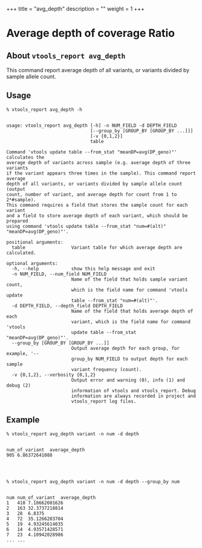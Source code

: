 
+++
title = "avg_depth"
description = ""
weight = 1
+++


# Average depth of coverage Ratio



## About ``vtools_report avg_depth ``

This command report average depth of all variants, or variants divided by sample allele count. 



## Usage

    % vtools_report avg_depth -h
    

    usage: vtools_report avg_depth [-h] -n NUM_FIELD -d DEPTH_FIELD
                                   [--group_by [GROUP_BY [GROUP_BY ...]]]
                                   [-v {0,1,2}]
                                   table
    
    Command 'vtools update table --from_stat "meanDP=avg(DP_geno)"' calculates the
    average depth of variants across sample (e.g. average depth of three variants
    if the variant appears three times in the sample). This command report average
    depth of all variants, or variants divided by sample allele count (output
    count, number of variant, and average depth for count from 1 to 2*#sample).
    This command requires a field that stores the sample count for each variant
    and a field to store average depth of each variant, which should be prepared
    using command 'vtools update table --from_stat "num=#(alt)"
    "meanDP=avg(DP_geno)"'.
    
    positional arguments:
      table                 Variant table for which average depth are calculated.
    
    optional arguments:
      -h, --help            show this help message and exit
      -n NUM_FIELD, --num_field NUM_FIELD
                            Name of the field that holds sample variant count,
                            which is the field name for command 'vtools update
                            table --from_stat "num=#(alt)"'.
      -d DEPTH_FIELD, --depth_field DEPTH_FIELD
                            Name of the field that holds average depth of each
                            variant, which is the field name for command 'vtools
                            update table --from_stat "meanDP=avg(DP_geno)"'.
      --group_by [GROUP_BY [GROUP_BY ...]]
                            Output average depth for each group, for example, '--
                            group_by NUM_FIELD to output depth for each sample
                            variant frequency (count).
      -v {0,1,2}, --verbosity {0,1,2}
                            Output error and warning (0), info (1) and debug (2)
                            information of vtools and vtools_report. Debug
                            information are always recorded in project and
                            vtools_report log files.
    



## Example

    % vtools_report avg_depth variant -n num -d depth
    

    num_of_variant	average_depth
    905	6.86372641088
    



    % vtools_report avg_depth variant -n num -d depth --group_by num
    

    num	num_of_variant	average_depth
    1	410	7.18662601626
    2	163	32.3737218814
    3	28	6.8375
    4	72	35.1266203704
    5	19	4.93245614035
    6	14	4.93571428571
    7	23	4.10942028986
    ... ...